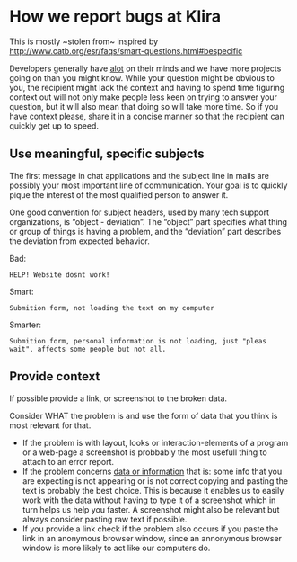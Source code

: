 # How we report bugs at Klira
This is mostly ~stolen from~ inspired by http://www.catb.org/esr/faqs/smart-questions.html#bespecific

Developers generally have [alot](http://hyperboleandahalf.blogspot.com/2010/04/alot-is-better-than-you-at-everything.html) 
on their minds and we have more projects going on than you might know. While your question might be obvious to you, the recipient
might lack the context and having to spend time figuring context out will not only make people less keen on trying to answer
your question, but it will also mean that doing so will take more time. So if you have context please, share it in a concise
manner so that the recipient can quickly get up to speed.

## Use meaningful, specific subjects
The first message in chat applications and the subject line in mails are possibly your most important line of communication.
Your goal is to quickly pique the interest of the most qualified person to answer it.

One good convention for subject headers, used by many tech support organizations, is “object - deviation”.
The “object” part specifies what thing or group of things is having a problem,
and the “deviation” part describes the deviation from expected behavior.

Bad:

    HELP! Website dosnt work!

Smart:

    Submition form, not loading the text on my computer
    
Smarter:
    
    Submition form, personal information is not loading, just "pleas wait", affects some people but not all.

## Provide context
If possible provide a link, or screenshot to the broken data.

Consider WHAT the problem is and use the form of data that you think is most relevant for that. 

 * If the problem is with layout, looks or interaction-elements of a program or a web-page a screenshot is probbably the most usefull thing to attach to an error report.
 * If the problem concerns [data or information](https://sv.wikipedia.org/wiki/Information) that is: some info that you are expecting is not appearing or is not correct copying and pasting the text is probably the best choice. This is because it enables us to easily work with the data without having to type it of a screenshot which in turn helps us help you faster. A screenshot might also be relevant but always consider pasting raw text if possible.
 * If you provide a link check if the problem also occurs if you paste the link in an anonymous browser window, since an annonymous browser window is more likely to act like our computers do.
